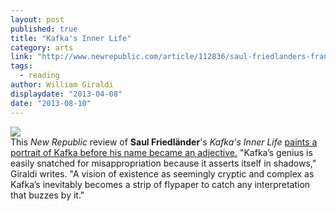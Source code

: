 ```yaml
---
layout: post
published: true
title: "Kafka's Inner Life"
category: arts
link: "http://www.newrepublic.com/article/112836/saul-friedlanders-franz-kafka-reviewed-billy-giraldi"
tags: 
  - reading
author: William Giraldi
displaydate: "2013-04-08"
date: "2013-08-10"
---
```


![](http://upload.wikimedia.org/wikipedia/commons/7/7d/Kafka_portrait.jpg)<br>This _New Republic_ review of **Saul Friedländer**'s _Kafka's Inner Life_ <a href="http://www.newrepublic.com/article/112836/saul-friedlanders-franz-kafka-reviewed-billy-giraldi">paints a portrait of Kafka before his name became an adjective.</a> "Kafka’s genius is easily snatched for misappropriation because it asserts itself in shadows," Giraldi writes. "A vision of existence as seemingly cryptic and complex as Kafka’s inevitably becomes a strip of flypaper to catch any interpretation that buzzes by it."